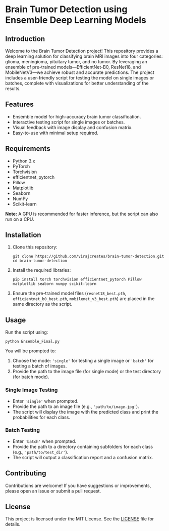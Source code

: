 # Brain Tumor Detection using Ensemble Deep Learning Models

## Introduction
Welcome to the Brain Tumor Detection project! This repository provides a deep learning solution for classifying brain MRI images into four categories: glioma, meningioma, pituitary tumor, and no tumor. By leveraging an ensemble of pre-trained models—EfficientNet-B0, ResNet18, and MobileNetV3—we achieve robust and accurate predictions. The project includes a user-friendly script for testing the model on single images or batches, complete with visualizations for better understanding of the results.

## Features
- Ensemble model for high-accuracy brain tumor classification.
- Interactive testing script for single images or batches.
- Visual feedback with image display and confusion matrix.
- Easy-to-use with minimal setup required.

## Requirements
- Python 3.x
- PyTorch
- Torchvision
- efficientnet_pytorch
- Pillow
- Matplotlib
- Seaborn
- NumPy
- Scikit-learn

**Note:** A GPU is recommended for faster inference, but the script can also run on a CPU.

## Installation
1. Clone this repository:
   ```
   git clone https://github.com/virajcreates/brain-tumor-detection.git
   cd brain-tumor-detection
   ```
2. Install the required libraries:
   ```
   pip install torch torchvision efficientnet_pytorch Pillow matplotlib seaborn numpy scikit-learn
   ```
3. Ensure the pre-trained model files (`resnet18_best.pth`, `efficientnet_b0_best.pth`, `mobilenet_v3_best.pth`) are placed in the same directory as the script.

## Usage
Run the script using:
```
python Ensemble_Final.py
```
You will be prompted to:
1. Choose the mode: `'single'` for testing a single image or `'batch'` for testing a batch of images.
2. Provide the path to the image file (for single mode) or the test directory (for batch mode).

### Single Image Testing
- Enter `'single'` when prompted.
- Provide the path to an image file (e.g., `'path/to/image.jpg'`).
- The script will display the image with the predicted class and print the probabilities for each class.

### Batch Testing
- Enter `'batch'` when prompted.
- Provide the path to a directory containing subfolders for each class (e.g., `'path/to/test_dir'`).
- The script will output a classification report and a confusion matrix.

## Contributing
Contributions are welcome! If you have suggestions or improvements, please open an issue or submit a pull request.

## License
This project is licensed under the MIT License. See the [LICENSE](LICENSE) file for details.